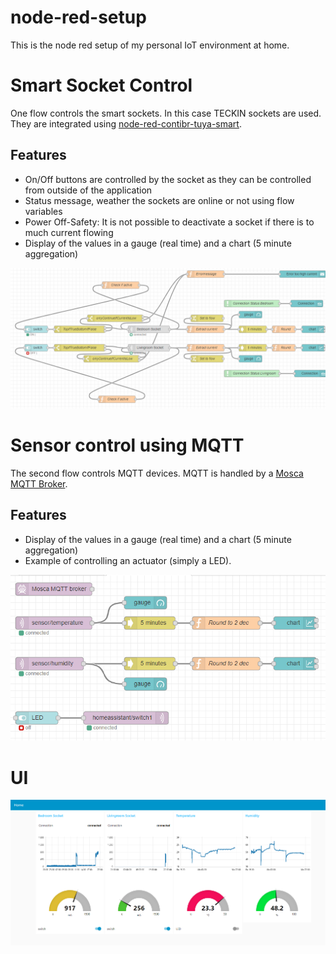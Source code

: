 # node-red-setup
This is the node red setup of my personal IoT environment at home.

# Smart Socket Control
One flow controls the smart sockets. In this case TECKIN sockets are used. They are integrated using [node-red-contibr-tuya-smart](https://github.com/hgross/node-red-contrib-tuya-smart).

## Features
- On/Off buttons are controlled by the socket as they can be controlled from outside of the application
- Status message, weather the sockets are online or not using flow variables
- Power Off-Safety: It is not possible to deactivate a socket if there is to much current flowing
- Display of the values in a gauge (real time) and a chart (5 minute aggregation)

![Socket Flow](https://github.com/ChFlick/node-red-setup/blob/master/socketFlow.png "Socket Flow")


# Sensor control using MQTT
The second flow controls MQTT devices. MQTT is handled by a [Mosca MQTT Broker](https://flows.nodered.org/node/node-red-contrib-mqtt-broker).

## Features
- Display of the values in a gauge (real time) and a chart (5 minute aggregation)
- Example of controlling an actuator (simply a LED).

![MQTT Flow](https://github.com/ChFlick/node-red-setup/blob/master/sensorFlow.png "Sensor Flow")

# UI
![Dashboard](https://github.com/ChFlick/node-red-setup/blob/master/dashboard.PNG "Dashboard")
